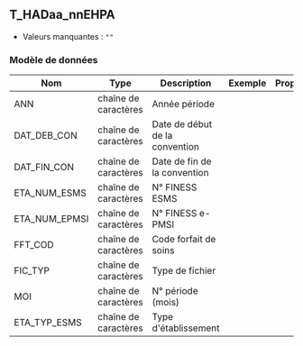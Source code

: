 ## T_HADaa_nnEHPA

- Valeurs manquantes : `""`

### Modèle de données

|Nom|Type|Description|Exemple|Propriétés|
|-|-|-|-|-|
|ANN|chaîne de caractères|Année période|||
|DAT_DEB_CON|chaîne de caractères|Date de début de la convention|||
|DAT_FIN_CON|chaîne de caractères|Date de fin de la convention|||
|ETA_NUM_ESMS|chaîne de caractères|N° FINESS ESMS|||
|ETA_NUM_EPMSI|chaîne de caractères|N° FINESS e-PMSI|||
|FFT_COD|chaîne de caractères|Code forfait de soins|||
|FIC_TYP|chaîne de caractères|Type de fichier|||
|MOI|chaîne de caractères|N° période (mois)|||
|ETA_TYP_ESMS|chaîne de caractères|Type d'établissement|||
